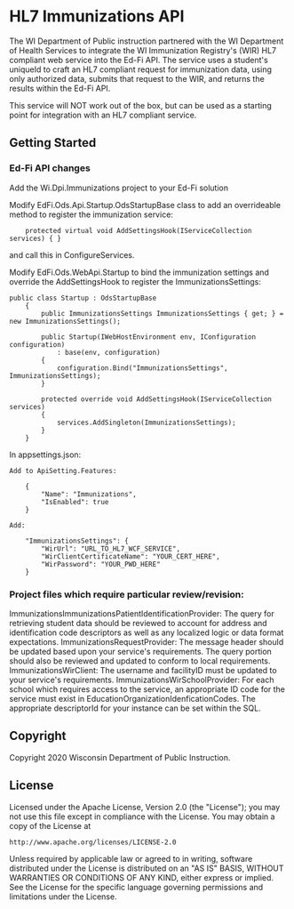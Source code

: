 ﻿# HL7 Immunizations API

The WI Department of Public instruction partnered with the WI Department of Health Services to integrate the WI Immunization Registry's (WIR) HL7 compliant web service into the Ed-Fi API.  The service uses a student's uniqueId to craft an HL7 compliant request for immunization data, using only authorized data, submits that request to the WIR, and returns the results within the Ed-Fi API.  

This service will NOT work out of the box, but can be used as a starting point for integration with an HL7 compliant service.   

## Getting Started
### Ed-Fi API changes
Add the Wi.Dpi.Immunizations project to your Ed-Fi solution

Modify EdFi.Ods.Api.Startup.OdsStartupBase class to add an overrideable method to register the immunization service:
```
	protected virtual void AddSettingsHook(IServiceCollection services) { } 
```
and call this in ConfigureServices.

Modify EdFi.Ods.WebApi.Startup to bind the immunization settings and override the AddSettingsHook to register the ImmunizationsSettings:
```
public class Startup : OdsStartupBase
    {
        public ImmunizationsSettings ImmunizationsSettings { get; } = new ImmunizationsSettings();

        public Startup(IWebHostEnvironment env, IConfiguration configuration)
            : base(env, configuration)
        {
            configuration.Bind("ImmunizationsSettings", ImmunizationsSettings);
        }

        protected override void AddSettingsHook(IServiceCollection services)
        {
            services.AddSingleton(ImmunizationsSettings);
        }
    }
```

In appsettings.json:

	Add to ApiSetting.Features:
```
	{
        "Name": "Immunizations",
        "IsEnabled": true
    }
```	
	Add:
```	
	"ImmunizationsSettings": {
		"WirUrl": "URL_TO_HL7_WCF_SERVICE",
		"WirClientCertificateName": "YOUR_CERT_HERE",
		"WirPassword": "YOUR_PWD_HERE"
	}
```

### Project files which require particular review/revision:
ImmunizationsImmunizationsPatientIdentificationProvider:
	The query for retrieving student data should be reviewed to account for address and identification code descriptors as well as any localized logic or data format expectations. 
ImmunizationsRequestProvider:
	The message header should be updated based upon your service's requirements.  The query portion should also be reviewed and updated to conform to local requirements. 
ImmunizationsWirClient:
	The username and facilityID must be updated to your service's requirements.
ImmunizationsWirSchoolProvider:
	For each school which requires access to the service, an appropriate ID code for the service must exist in  EducationOrganizationIdenficationCodes.  The appropriate descriptorId for your instance can be set within the SQL.
	

## Copyright
Copyright 2020 Wisconsin Department of Public Instruction.

## License
Licensed under the Apache License, Version 2.0 (the "License"); you may not use this file except in compliance with the License. You may obtain a copy of the License at

    http://www.apache.org/licenses/LICENSE-2.0

Unless required by applicable law or agreed to in writing, software distributed under the License is distributed on an "AS IS" BASIS, WITHOUT WARRANTIES OR CONDITIONS OF ANY KIND, either express or implied.
See the License for the specific language governing permissions and limitations under the License.
